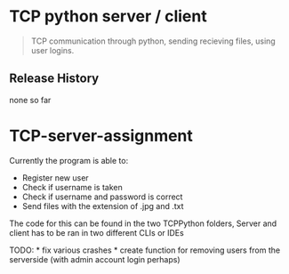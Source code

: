 # TCP python server / client
> TCP communication through python, sending recieving files, using user logins.

## Release History
none so far

# TCP-server-assignment
Currently the program is able to:
* Register new user
* Check if username is taken
* Check if username and password is correct
* Send files with the extension of .jpg and .txt

The code for this can be found in the two TCPPython folders, Server
and client has to be ran in two different CLIs or IDEs

TODO:
	* fix various crashes
	* create function for removing users from the serverside (with admin account login perhaps)
